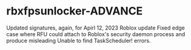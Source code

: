 # rbxfpsunlocker-ADVANCE
Updated signatures, again, for Apirl 12, 2023 Roblox update
Fixed edge case where RFU could attach to Roblox's security daemon process and produce misleading Unable to find TaskScheduler! errors.
